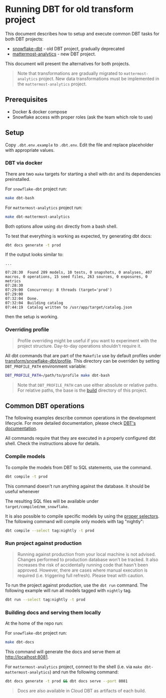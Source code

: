 # Running DBT for old transform project

This document describes how to setup and execute common DBT tasks for both DBT projects:
- [snowflake-dbt](../transform/snowflake-dbt) - old DBT project, gradually deprecated
- [mattermost-analytics](../transform/mattermost-analytics) - new DBT project.

This document will present the alternatives for both projects.

> Note that transformations are gradually migrated to `mattermost-analytics` project. New data transformations must be 
> implemented in the `mattermost-analytics` project. 

## Prerequisites

- Docker & docker compose
- Snowflake access with proper roles (ask the team which role to use)

## Setup

Copy `.dbt.env.example` to `.dbt.env`. Edit the file and replace placeholder with appropriate values.

### DBT via docker

There are two `make` targets for starting a shell with `dbt` and its dependencies preinstalled. 

For `snowflake-dbt` project run:

```bash
make dbt-bash
```

For `mattermost-analytics` project run:

```bash
make dbt-mattermost-analytics
```

Both options allow using `dbt` directly from a bash shell.

To test that everything is working as expected, try generating dbt docs:

```bash
dbt docs generate -t prod
```

If the output looks similar to:
```
...

07:28:30  Found 289 models, 10 tests, 0 snapshots, 0 analyses, 407 macros, 0 operations, 15 seed files, 263 sources, 0 exposures, 0 metrics
07:28:30  
07:29:00  Concurrency: 8 threads (target='prod')
07:29:00  
07:32:04  Done.
07:32:04  Building catalog
07:44:19  Catalog written to /usr/app/target/catalog.json
```

then the setup is working.

### Overriding profile

> Profile overriding might be useful if you want to experiment with the project structure. Day-to-day operations 
> shouldn't require it.

All dbt commands that are part of the `Makefile` use by default profiles under [transform/snowflake-dbt/profile](transform/snowflake-dbt/profile).
This directory can be overriden by setting `DBT_PROFILE_PATH` environment variable:

```bash
DBT_PROFILE_PATH=/path/to/profile make dbt-bash
```

> Note that `DBT_PROFILE_PATH` can use either absolute or relative paths. For relative paths, the base is the [build](build) 
> directory of this project.

## Common DBT operations

The following examples describe common operations in the development lifecycle. For more detailed documentation, please
check [DBT's documentation](https://docs.getdbt.com/docs/introduction).

All commands require that they are executed in a properly configured dbt shell. Check the instructions above for details.

### Compile models

To compile the models from DBT to SQL statements, use the command.

```bash
dbt compile -t prod
```

This command doesn't run anything against the database. It should be useful whenever 

The resulting SQL files will be available under `target/compiled/mm_snowflake`.

It is also possible to compile specific models by using the [proper selectors](https://docs.getdbt.com/reference/node-selection/syntax#how-does-selection-work).
The following command will compile only models with tag "nightly":
```bash
dbt compile --select tag:nightly -t prod
```

### Run project against production

> Running against production from your local machine is not advised. Changes performed to production database won't be
> tracked. It also increases the risk of accidentally running code that hasn't been approved. However, there are cases 
> where manual execution is required (i.e. triggering full refresh). Please treat with caution.

To run the project against production, use the `dbt run` command. The following example will run all models tagged with
`nightly` tag.

```bash
dbt run --select tag:nightly -t prod
```

### Building docs and serving them locally

At the home of the repo run:

For `snowflake-dbt` project run:

```bash
make dbt-docs
```

This command will generate the docs and serve them at [http://localhost:8081](http://localhost:8081).

For `mattermost-analytics` project, connect to the shell (i.e. via `make dbt-mattermost-analytics`) and run
the following command:

```bash
dbt docs generate -t prod && dbt docs serve --port 8081
```

> Docs are also available in Cloud DBT as artifacts of each build.